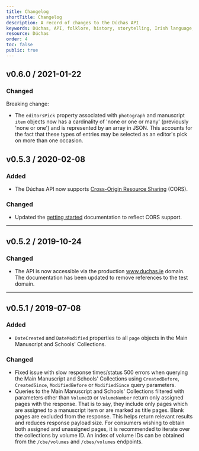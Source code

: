 ```yaml
---
title: Changelog
shortTitle: Changelog
description: A record of changes to the Dúchas API
keywords: Dúchas, API, folklore, history, storytelling, Irish language, Fiontar & Scoil na Gaeilge, DCU
resource: Dúchas
order: 4
toc: false
public: true
---
```


## **v0.6.0** / 2021-01-22

### Changed

Breaking change:

- The `editorsPick` property associated with `photograph` and manuscript `item` objects now has a cardinality of 'none or one or many' (previously 'none or one') and is represented by an array in JSON. This accounts for the fact that these types of entries may be selected as an editor's pick on more than one occasion.

## **v0.5.3** / 2020-02-08

### Added

- The Dúchas API now supports [Cross-Origin Resource Sharing](https://developer.mozilla.org/en-US/docs/Web/HTTP/CORS) (CORS).

### Changed

- Updated the [getting started](/en/data/getting-started) documentation to reflect CORS support.

---

## **v0.5.2** / 2019-10-24

### Changed

- The API is now accessible via the production www.duchas.ie domain. The documentation has been updated to remove references to the test domain.

---

## **v0.5.1** / 2019-07-08

### Added

- `DateCreated` and `DateModified` properties to all `page` objects in the Main Manuscript and Schools' Collections.

### Changed

- Fixed issue with slow response times/status 500 errors when querying the Main Manuscript and Schools' Collections using `CreatedBefore`, `CreatedSince`, `ModifiedBefore` or `ModifiedSince` query parameters.
- Queries to the Main Manuscript and Schools' Collections filtered with parameters other than `VolumeID` or `VolumeNumber` return only assigned pages with the response. That is to say, they include only pages which are assigned to a manuscript item or are marked as title pages. Blank pages are excluded from the response. This helps return relevant results and reduces response payload size. For consumers wishing to obtain both assigned and unassigned pages, it is recommended to iterate over the collections by volume ID. An index of volume IDs can be obtained from the `/cbe/volumes` and `/cbes/volumes` endpoints.
